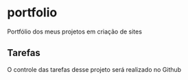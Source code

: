 # portfolio
Portfólio dos meus projetos em criação de sites
## Tarefas
O controle das tarefas desse projeto será realizado no Github